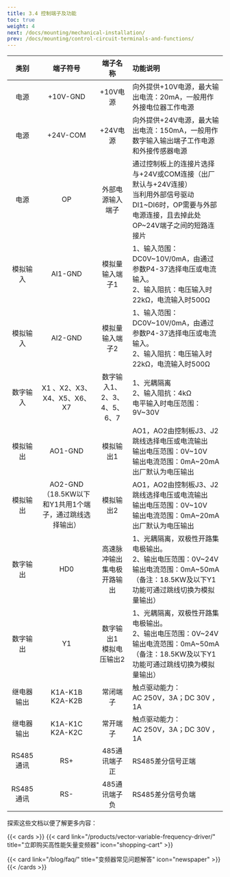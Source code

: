 ```yaml
---
title: 3.4 控制端子及功能
toc: true
weight: 4
next: /docs/mounting/mechanical-installation/
prev: /docs/mounting/control-circuit-terminals-and-functions/
---
```


| 类别     |  端子符号|    端子名称  | 功能说明|  
| :----:      | :----: |    :----:   | :----   | 
| 电源     |  +10V-GND|    +10V电源  | 向外提供+10V电源，最大输出电流：20mA，一般用作外接电位器工作电源| 
|  电源    |  +24V-COM|    +24V电源  | 向外提供+24V电源，最大输出电流：150mA，一般用作数字输入输出端子工作电源和外接传感器电源| 
|   电源  |  OP|   外部电源输入端子  | 通过控制板上的连接片选择与+24V或COM连接（出厂默认与+24V连接） </br>当利用外部信号驱动DI1~DI6时，OP需要与外部电源连接，且去掉此处OP~24V端子之间的短路连接片| 
| 模拟输入     |  AI1-GND|    模拟量输入端子1  | 1、输入范围：DC0V~10V/0mA，由通过参数P4-37选择电压或电流输入。</br>2、输入阻抗：电压输入时22kΩ，电流输入时500Ω| 
|  模拟输入   |  AI2-GND|    模拟量输入端子2  | 1、输入范围：DC0V~10V/0mA，由通过参数P4-37选择电压或电流输入。</br>2、输入阻抗：电压输入时22kΩ，电流输入时500Ω| 
|  数字输入   |  X1	、X2、X3、X4、X5、X6、X7|    数字输入1、2、3、4、5、6、7  | 1、光耦隔离</br>2、输入阻抗：4kΩ</br>电平输入时电压范围：9V~30V| 
|  模拟输出   |  AO1-GND|    模拟输出1  | AO1，AO2由控制板J3、J2跳线选择电压或电流输出</br>输出电压范围：0V~10V</br>输出电流范围：0mA~20mA</br>出厂默认为电压输出| 
|  模拟输出   |  AO2-GND（18.5KW以下和Y1共用1个端子，通过跳线选择输出）|    模拟输出2  | AO1，AO2由控制板J3、J2跳线选择电压或电流输出</br>输出电压范围：0V~10V</br>输出电流范围：0mA~20mA</br>出厂默认为电压输出| 
| 数字输出     |  HD0|    高速脉冲输出集电极开路输出  | 1、光耦隔离，双极性开路集电极输出。</br>2、输出电压范围：0V~24V</br>输出电流范围：0mA~50mA</br>（备注：18.5KW及以下Y1功能可通过跳线切换为模拟量输出）| 
| 数字输出     |  Y1|    数字输出1</br> 模拟电压输出2 | 1、光耦隔离，双极性开路集电极输出。</br>2、输出电压范围：0V~24V</br>输出电流范围：0mA~50mA</br>（备注：18.5KW及以下Y1功能可通过跳线切换为模拟量输出）| 
| 继电器输出    |  K1A-K1B</br>K2A-K2B|    常闭端子 | 触点驱动能力：</br>AC 250V，3A；DC 30V ，1A| 
| 继电器输出    |  K1A-K1C</br>K2A-K2C|    常开端子 | 触点驱动能力：</br>AC 250V，3A；DC 30V ，1A|
| RS485通讯    |  RS+|    485通讯端子正 | RS485差分信号正端|
| RS485通讯    |  RS-|    485通讯端子负 | RS485差分信号负端|











探索这些文档以便了解更多内容：

{{< cards >}}
  {{< card link="/products/vector-variable-frequency-driver/" title="立即购买高性能矢量变频器" icon="shopping-cart" >}}

  {{< card link="/blog/faq/" title="变频器常见问题解答" icon="newspaper" >}}
{{< /cards >}}	
